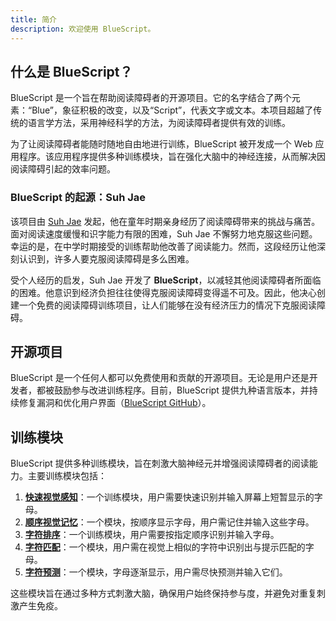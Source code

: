 ```yaml
---
title: 简介
description: 欢迎使用 BlueScript。
---
```


## 什么是 BlueScript？

BlueScript 是一个旨在帮助阅读障碍者的开源项目。它的名字结合了两个元素：“Blue”，象征积极的改变，以及“Script”，代表文字或文本。本项目超越了传统的语言学方法，采用神经科学的方法，为阅读障碍者提供有效的训练。

为了让阅读障碍者能随时随地自由地进行训练，BlueScript 被开发成一个 Web 应用程序。该应用程序提供多种训练模块，旨在强化大脑中的神经连接，从而解决因阅读障碍引起的效率问题。

### BlueScript 的起源：Suh Jae

该项目由 [Suh Jae](https://github.com/SuhJae) 发起，他在童年时期亲身经历了阅读障碍带来的挑战与痛苦。面对阅读速度缓慢和识字能力有限的困难，Suh Jae 不懈努力地克服这些问题。幸运的是，在中学时期接受的训练帮助他改善了阅读能力。然而，这段经历让他深刻认识到，许多人要克服阅读障碍是多么困难。

受个人经历的启发，Suh Jae 开发了 **BlueScript**，以减轻其他阅读障碍者所面临的困难。他意识到经济负担往往使得克服阅读障碍变得遥不可及。因此，他决心创建一个免费的阅读障碍训练项目，让人们能够在没有经济压力的情况下克服阅读障碍。

## 开源项目

BlueScript 是一个任何人都可以免费使用和贡献的开源项目。无论是用户还是开发者，都被鼓励参与改进训练程序。目前，BlueScript 提供九种语言版本，并持续修复漏洞和优化用户界面（[BlueScript GitHub](https://github.com/BlueScript-NPO)）。

## 训练模块

BlueScript 提供多种训练模块，旨在刺激大脑神经元并增强阅读障碍者的阅读能力。主要训练模块包括：

1. [**快速视觉感知**](/zh/docs/training/visual/rapid-visual-perception)：一个训练模块，用户需要快速识别并输入屏幕上短暂显示的字母。
2. [**顺序视觉记忆**](/zh/docs/training/visual/sequential-visual-memory)：一个模块，按顺序显示字母，用户需记住并输入这些字母。
3. [**字符排序**](/zh/docs/training/visual/character-sequencing)：一个训练模块，用户需要按指定顺序识别并输入字母。
4. [**字符匹配**](/zh/docs/training/visual/character-matching)：一个模块，用户需在视觉上相似的字符中识别出与提示匹配的字母。
5. [**字符预测**](/zh/docs/training/visual/character-guesstimate)：一个模块，字母逐渐显示，用户需尽快预测并输入它们。

这些模块旨在通过多种方式刺激大脑，确保用户始终保持参与度，并避免对重复刺激产生免疫。
